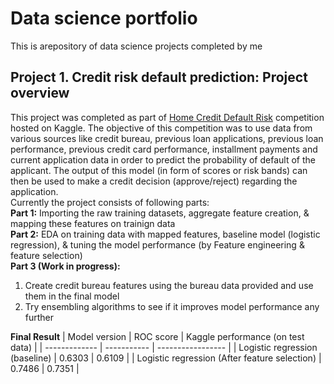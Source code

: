 # Data science portfolio
This is arepository of data science projects completed by me

## Project 1. Credit risk default prediction: Project overview
This project was completed as part of [Home Credit Default Risk](https://www.kaggle.com/c/home-credit-default-risk) competition hosted on Kaggle. The objective of this competition was to use data from various sources like credit bureau, previous loan applications, previous loan performance, previous credit card performance, installment payments and current application data in order to predict the probability of default of the applicant. The output of this model (in form of scores or risk bands) can then be used to make a credit decision (approve/reject) regarding the application. <br />
Currently the project consists of following parts: <br />
**Part 1:** Importing the raw training datasets, aggregate feature creation, & mapping these features on trainign data <br />
**Part 2:** EDA on training data with mapped features, baseline model (logistic regression), & tuning the model performance (by Feature engineering & feature selection)<br />
**Part 3 (Work in progress):** <br />
  1. Create credit bureau features using the bureau data provided and use them in the final model
  2. Try ensembling algorithms to see if it improves model performance any further

**Final Result**
| Model version | ROC score | Kaggle performance (on test data) |
| ------------- | ----------- | ----------------- |
| Logistic regression (baseline) | 0.6303 | 0.6109 |
| Logistic regression (After feature selection) | 0.7486 | 0.7351 | 
